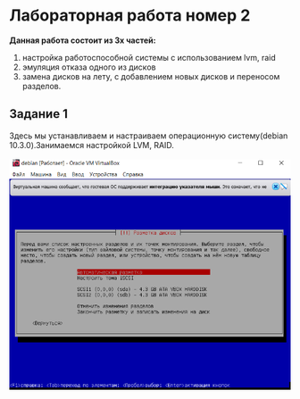 # Лабораторная работа номер 2 <br>
**Данная работа состоит из 3х частей:** <br>
1. настройка работоспособной системы с использованием lvm, raid <br>
2. эмуляция отказа одного из дисков <br>
3. замена дисков на лету, с добавлением новых дисков и переносом разделов.<br>
## Задание 1
Здесь мы устанавливаем и настраиваем операционную систему(debian 10.3.0).Занимаемся настройкой LVM, RAID. <br><br>
![1](https://raw.githubusercontent.com/Antieasy/labs/master/lab2/img/1.PNG "Начало разметки дисков") <br>

